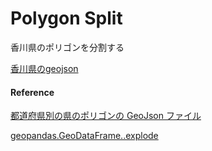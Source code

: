 Polygon Split
===============


香川県のポリゴンを分割する

[香川県のgeojson](https://github.com/ohwada/World_Countries/blob/main/geojson/japan_prefectures/geojson/kagawa.geojson)


#### Reference

[都道府県別の県のポリゴンの GeoJson ファイル](https://github.com/ohwada/World_Countries/tree/main/geojson/japan_prefectures)

[geopandas.GeoDataFrame..explode](https://geopandas.org/en/stable/docs/reference/api/geopandas.GeoDataFrame.explode.html)
